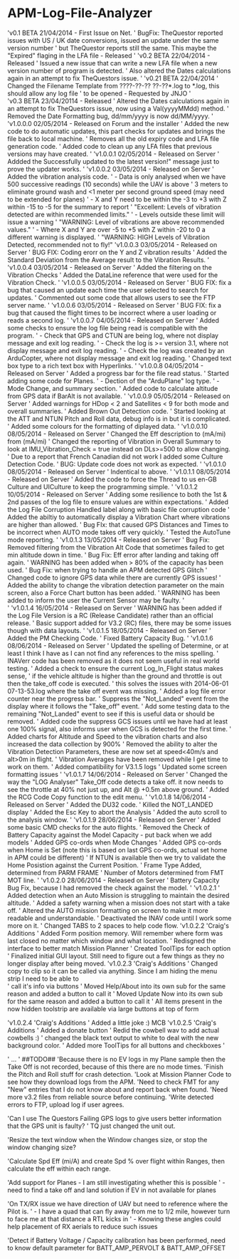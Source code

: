 APM-Log-File-Analyzer
=====================

'v0.1 BETA 21/04/2014 - First Issue on Net.
'   BugFix: TheQuestor reported issues with US / UK date conversions, issued an update under the same version number 
'           but TheQuestor reports still the same. This maybe the "Expired" flaging in the LFA file - Released
'
'v0.2 BETA 22/04/2014 - Released
'           Issued a new issue that can write a new LFA file when a new version number of program is detected.
'           Also altered the Dates calculations again in an attempt to fix TheQuestors issue.
'
'v0.21 BETA 22/04/2014
'           Changed the Filename Template from ????-??-?? ??-??*.log to *.log, this should allow any log file
'           to be opened - Requested by JNJO
'           
'v0.3 BETA 23/04/20114 - Released
'           Altered the Dates calculations again in an attempt to fix TheQuestors issue, now using a Val(yyyyMMdd) method.
'           Removed the Date Formatting bug, dd/mm/yyyy is now dd/MM/yyyy.
'
'v1.0.0.0   02/05/2014 - Released on Forum and the installer
'           Added the new code to do automatic updates, this part checks for updates and brings the file back to local machine.
'           Removes all the old expiry code and LFA file generation code.
'           Added code to clean up any LFA files that previous versions may have created.
'
'v1.0.0.1   02/05/2014 - Released on Server
'           Addded the Successfully updated to the latest version!" message just to prove the updater works.
'
'v1.0.0.2   03/05/2014 - Released on Server
'           Added the vibration analysis code.
'               - Data is only analysed when we have 500 successive readings (10 seconds) while the UAV is above
'                 3 meters to eliminate ground wash and <1 meter per second ground speed (may need to be extended for planes) 
'               - X and Y need to be within the -3 to +3 with Z within -15 to -5 for the summary to report
'                 "Excellent: Levels of vibration detected are within recommended limits."
'               - Levels outside these limit will issue a warning 
'                 "WARNING: Level of vibrations are above recommended values."
'               - Where X and Y are over -5 to +5 with Z within -20 to 0 a different warning is displayed.
'                 "WARNING: HIGH Levels of Vibration Detected, recommended not to fly!"
'v1.0.0.3   03/05/2014 - Released on Server
'           BUG FIX: Coding erorr on the Y and Z vibration results
'           Added the Standard Deviation from the Average result to the Vibration Results.
'
'v1.0.0.4   03/05/2014 - Released on Server
'           Added the filtering on the Vibration Checks
'           Added the DataLine reference that were used for the Vibration Check.
'
'v1.0.0.5   03/05/2014 - Released on Server
'           BUG FIX: fix a bug that caused an update each time the user selected to search for updates.
'           Commented out some code that allows users to see the FTP server name.
'
'v1.0.0.6   03/05/2014 - Released on Server
'           BUG FIX: fix a bug that caused the flight times to be incorrect where a user loading or reads a second log.
'
'v1.0.0.7   04/05/2014 - Released on Server
'           Added some checks to ensure the log file being read is compatible with the program.
'               - Check that GPS and CTUN are being log, where not display message and exit log reading.
'               - Check the log is >= version 3.1, where not display message and exit log reading.
'               - Check the log was created by an ArduCopter, where not display message and exit log reading.
'           Changed text box type to a rich text box with Hyperlinks.
'
'v1.0.0.8   04/05/2014 - Released on Server 
'           Added a progress bar for the file read status.
'           Started adding some code for Planes.
'               - Dection of the "ArduPlane" log type.
'               - Mode Change, and summary section.
'           Added code to calculate altitude from GPS data if BarAlt is not available.
'
'v1.0.0.9   05/05/2014 - Released on Server
'           Added warnings for HDop < 2 and Satellites < 9 for both mode and overall summaries.
'           Added Brown Out Detection code.
'           Started looking at the ATT and NTUN Pitch and Roll data, debug info is in but it is complicated.
'           Added some colours for the formatting of diplayed data.
'
'v1.0.0.10  08/05/2014 - Released on Server
'           Changed the Eff description to (mA/mi) from (mA/mi)
'           Changed the reporting of Vibration in Overall Summary to look at IMU_Vibration_Check = true instead on DLs>=500 to allow changing.
'           Due to a report that French Canadian did not work I added some Culture Detection Code.
'           BUG: Update code does not work as expected.
'
'v1.0.1.0   08/05/2014 - Released on Server
'           Indentical to above.
'
'v1.0.1.1   08/05/2014 - Released on Server
'           Added the code to force the Thread to us en-GB Culture and UICulture to keep the programming simple.
'
'v1.0.1.2   10/05/2014 - Released on Server
'           Adding some resilience to both the 1st & 2nd passes of the log file to ensure values are within expectations.
'           Added the Log File Corruption Handled label along with basic file corruption code 
'           Added the abiltiy to automatically display a Vibration Chart where vibrations are higher than allowed.
'           Bug FIx: that caused GPS Distances and Times to be incorrect when AUTO mode takes off very quickly.
'           Tested the AutoTune mode reporting.
'
'v1.0.1.3   13/05/2014 - Released on Server
'           Bug Fix: Removed filtering from the Vibration Alt Code that sometimes failed to get min altitude down in time.
'           Bug Fix: Eff error after landing and taking off again.
'           WARNING has been added when > 80% of the capacity has been used.
'           Bug Fix: when trying to handle an APM detected GPS Glitch
'           Changed code to ignore GPS data while there are currently GPS issues!
'           Added the ability to change the vibration detection parameter on the main screen, also a Force Chart button has been added.
'           WARNING has been added to inform the user the Current Sensor may be faulty.
'   
'
'v1.0.1.4   16/05/2014 - Released on Server
'           WARNING has been added if the Log File Version is a RC (Release Candidate) rather than an official release.
'           Basic support added for V3.2 (RC) files, there may be some issues though with data layouts.
'
'v1.0.1.5   18/05/2014 - Released on Server
'           Added the PM Checking Code.
'           Fixed Battery Capacity Bug.
'
'v1.0.1.6   08/06/2014 - Released on Server
'           Updated the spelling of Determine, or at least I think I have as I can not find any references to the miss spelling.
'           INAVerr code has been removed as it does not seem useful in real world testing.
'           Added a check to ensure the current Log_In_Flight status makes sense, 
'               if the vehicle altitude is higher than the ground and throttle is out then the take_off code is executed.
'               this solves the issues with 2014-06-01 07-13-53.log where the take off event was missing. 
'           Added a log file error counter near the progress bar.
'           Suppress the "Not_Landed" event from the display where it follows the "Take_off" event.
'           Add some testing data to the remaining "Not_Landed" event to see if this is useful data or should be removed.
'           Added code the suppress GCS issues until we have had at least one 100% signal, also informs user when GCS is detected for the first time.
'           Added charts for Altitude and Speed to the vibration charts and also increased the data collection by 900%
'           Removed the ability to alter the Vibration Detection Parameters, these are now set at speed<40m/s and alt>0m in flight.
'           Vibration Averages have been removed while I get time to work on them.
'           Added compatibility for V3.1.5 logs
'           Updated some screen formatting issues 
'
'v1.0.1.7   14/06/2014 - Released on Server
'           Changed the way the "LOG Analyser" Take_Off code detects a take off. it now needs to see the throttle at 40% not just up, and Alt @ +0.5m above ground.
'           Added the RCG Code Copy function to the edit menu.
'
'v1.0.1.8   14/06/2014 - Released on Server
'           Added the DU32 code.
'           Killed the NOT_LANDED display
'           Added the Esc Key to abort the Analysis
'           Added the auto scroll to the analysis window.
'
'v1.0.1.9   28/06/2014 - Released on Server
'           Added some basic CMD checks for the auto flights.
'           Removed the Check of Battery Capacity against the Model Capacity - put back when we add models
'           Added GPS co-ords when Mode Changes
'           Added GPS co-ords when Home is Set (note this is based on last GPS co-ords, actual set home in APM could be different)
'               If NTUN is available then we try to validate the Home Posistion against the Current Position.
'           Frame Type Added, determined from PARM FRAME
'           Number of Motors determined from FMT MOT line.
'
'v1.0.2.0   28/06/2014 - Released on Server
'           Battery Capacity Bug Fix, because I had removed the check against the model.
'
'v1.0.2.1
'           Added detection when an Auto Mission is struggling to maintain the desired altitude.
'           Added a safety warning when a mission does not start with a take off.
'           Altered the AUTO mission formatting on screen to make it more readable and understandable.
'           Deactivated the INAV code until I work some more on it.
'           Changed TABS to 2 spaces to help code flow.
'v1.0.2.2
'Craig's Additions
'           Added Form position memory. Will remember where form was last closed no matter which window and what location.
'           Redisgned the interface to better match Mission Planner
'           Created ToolTips for each option
'           Finalized initial GUI layout. Still need to figure out a few things as they no longer display after being moved.
'v1.0.2.3
'Craig's Additions
'           Changed copy to clip so it can be called via anything. Since I am hiding the menu strip I need to be able to  
'           call it's info via buttons
'           Moved Help/About into its own sub for the same reason and added a button to call it
'           Moved Update Now into its own sub for the same reason and added a button to call it
'           All items present in the now hidden toolstrip are available via large buttons at top of form

'v1.0.2.4
'Craig's Additions
'           Added a little joke :) MCB
'v1.0.2.5
'Craig's Additions
'           Added a donate button 
'           Redid the cowbell wav to add actual cowbells :)
'           changed the black text output to white to deal with the new background color.
'           Added more ToolTips for all buttons and checkboxes
'

'           ...
' ##TODO##
'Because there is no EV logs in my Plane sample then the Take Off is not recorded, because of this there are no mode times.
'Finish the Pitch and Roll stuff for crash detection.
'Look at Mission Planner Code to see how they download logs from the APM.
'Need to check FMT for any "New" entries that I do not know about and report back when found.
'Need more v3.2 files from reliable source before continuing.
'Write detected errors to FTP, upload log if user agrees.

'Can I use The Questors Failing GPS logs to give users better information that the GPS unit is faulty?
'	TQ just changed the unit out.

'Resize the text window when the Window changes size, or stop the window changing size?

'Calculate Spd Eff (mi/A) and create Spd % over flight within Ranges, then calculate the eff within each range.


'Add support for Planes - I am still investigating whether this is possible
'   - need to find a take off and land solution if EV in not available for planes

'On TX/RX issue we have direction of UAV but need to reference where the Pilot is.
'   - I have a quad that can fly away from me to 1/2 mile, however turn to face me at that distance a RTL kicks in
'   - Knowing these angles could help placement of RX aerials to reduce such issues

'Detect if Battery Voltage / Capacity calibration has been performed, need to know default parameter for BATT_AMP_PERVOLT & BATT_AMP_OFFSET

